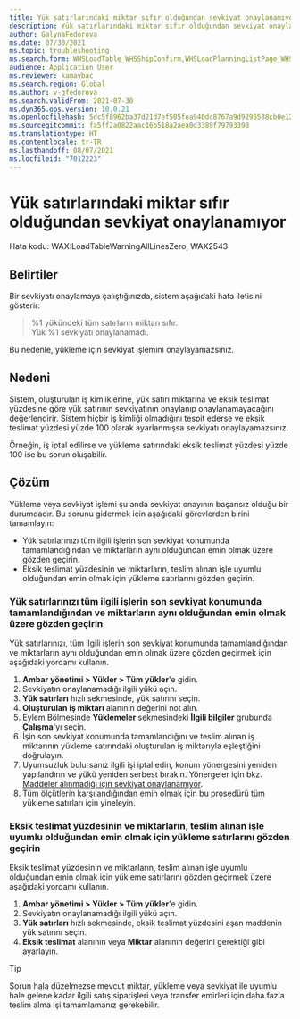 ```yaml
---
title: Yük satırlarındaki miktar sıfır olduğundan sevkiyat onaylanamıyor
description: Yük satırlarındaki miktar sıfır olduğundan sevkiyat onaylanamıyor.
author: GalynaFedorova
ms.date: 07/30/2021
ms.topic: troubleshooting
ms.search.form: WHSLoadTable_WHSShipConfirm,WHSLoadPlanningListPage_WHSShipConfirm,WHSLoadPlanningWorkbench_WHSShipConfirm,WHSTransportLoad_WHSShipConfirm,WHSShipPlanningListPage_WHSShipConfirm,WHSShipmentDetails_WHSShipConfirm,WHSWorkTable_WHSShipConfirm,WHSWorkTableListPage_WHSShipConfirm,Dialog_WHSOutboundShipConfirmController_WHSOutboundShipConfirm
audience: Application User
ms.reviewer: kamaybac
ms.search.region: Global
ms.author: v-gfedorova
ms.search.validFrom: 2021-07-30
ms.dyn365.ops.version: 10.0.21
ms.openlocfilehash: 5dc5f8962ba37d21d7ef505fea940dc8767a9d9295588cb0e12e9eebe379a35c
ms.sourcegitcommit: fa5ff2a0822aac16b518a2aea0d3389f79793390
ms.translationtype: HT
ms.contentlocale: tr-TR
ms.lasthandoff: 08/07/2021
ms.locfileid: "7012223"
---
```

# <a name="you-cant-confirm-a-shipment-because-load-lines-have-zero-quantity"></a>Yük satırlarındaki miktar sıfır olduğundan sevkiyat onaylanamıyor

Hata kodu: WAX:LoadTableWarningAllLinesZero, WAX2543

## <a name="symptoms"></a>Belirtiler

Bir sevkiyatı onaylamaya çalıştığınızda, sistem aşağıdaki hata iletisini gösterir:

> %1 yükündeki tüm satırların miktarı sıfır.  
> Yük %1 sevkiyatı onaylanamadı.

Bu nedenle, yükleme için sevkiyat işlemini onaylayamazsınız.

## <a name="cause"></a>Nedeni

Sistem, oluşturulan iş kimliklerine, yük satırı miktarına ve eksik teslimat yüzdesine göre yük satırının sevkiyatının onaylanıp onaylanamayacağını değerlendirir. Sistem hiçbir iş kimliği olmadığını tespit ederse ve eksik teslimat yüzdesi yüzde 100 olarak ayarlanmışsa sevkiyatı onaylayamazsınız.

Örneğin, iş iptal edilirse ve yükleme satırındaki eksik teslimat yüzdesi yüzde 100 ise bu sorun oluşabilir.

## <a name="resolution"></a>Çözüm

Yükleme veya sevkiyat işlemi şu anda sevkiyat onayının başarısız olduğu bir durumdadır. Bu sorunu gidermek için aşağıdaki görevlerden birini tamamlayın:

- Yük satırlarınızı tüm ilgili işlerin son sevkiyat konumunda tamamlandığından ve miktarların aynı olduğundan emin olmak üzere gözden geçirin.
- Eksik teslimat yüzdesinin ve miktarların, teslim alınan işle uyumlu olduğundan emin olmak için yükleme satırlarını gözden geçirin.

### <a name="review-your-load-lines-to-make-sure-that-all-the-related-work-has-been-completed-at-the-final-shipping-location-and-that-the-quantities-match"></a>Yük satırlarınızı tüm ilgili işlerin son sevkiyat konumunda tamamlandığından ve miktarların aynı olduğundan emin olmak üzere gözden geçirin

Yük satırlarınızı, tüm ilgili işlerin son sevkiyat konumunda tamamlandığından ve miktarların aynı olduğundan emin olmak üzere gözden geçirmek için aşağıdaki yordamı kullanın.

1. **Ambar yönetimi \> Yükler \> Tüm yükler**'e gidin.
1. Sevkiyatın onaylanamadığı ilgili yükü açın.
1. **Yük satırları** hızlı sekmesinde, yük satırını seçin.
1. **Oluşturulan iş miktarı** alanının değerini not alın.
1. Eylem Bölmesinde **Yüklemeler** sekmesindeki **İlgili bilgiler** grubunda **Çalışma**'yı seçin.
1. İşin son sevkiyat konumunda tamamlandığını ve teslim alınan iş miktarının yükleme satırındaki oluşturulan iş miktarıyla eşleştiğini doğrulayın.
1. Uyumsuzluk bulursanız ilgili işi iptal edin, konum yönergesini yeniden yapılandırın ve yükü yeniden serbest bırakın. Yönergeler için bkz. [Maddeler alınmadığı için sevkiyat onaylanamıyor](picked-quantity-is-not-on-final.md).
1. Tüm ölçütlerin karşılandığından emin olmak için bu prosedürü tüm yükleme satırları için yineleyin.

### <a name="review-your-load-lines-to-make-sure-that-the-underdelivery-percentage-and-quantities-are-aligned-with-the-picked-work"></a>Eksik teslimat yüzdesinin ve miktarların, teslim alınan işle uyumlu olduğundan emin olmak için yükleme satırlarını gözden geçirin

Eksik teslimat yüzdesinin ve miktarların, teslim alınan işle uyumlu olduğundan emin olmak için yükleme satırlarını gözden geçirmek üzere aşağıdaki yordamı kullanın.

1. **Ambar yönetimi \> Yükler \> Tüm yükler**'e gidin.
1. Sevkiyatın onaylanamadığı ilgili yükü açın.
1. **Yük satırları** hızlı sekmesinde, eksik teslimat yüzdesini aşan maddenin yük satırını seçin.
1. **Eksik teslimat** alanının veya **Miktar** alanının değerini gerektiği gibi ayarlayın.

> [!TIP]
> Sorun hala düzelmezse mevcut miktar, yükleme veya sevkiyat ile uyumlu hale gelene kadar ilgili satış siparişleri veya transfer emirleri için daha fazla teslim alma işi tamamlamanız gerekebilir.
